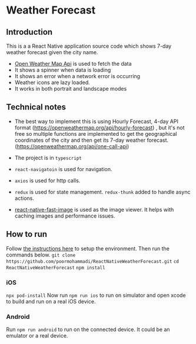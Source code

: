 # Weather Forecast
## Introduction 
This is a a React Native application source code which shows 7-day weather forecast given the city name.
- [Open Weather Map Api](https://openweathermap.org/api/one-call-api) is used to fetch the data
- It shows a spinner when data is loading
- It shows an error when a network error is occurring
- Weather icons are lazy loaded.
- It works in both portrait and landscape modes

## Technical notes
- The best way to implement this is using Hourly Forecast, 4-day API format (https://openweathermap.org/api/hourly-forecast) , but it's not free so multiple functions are implemented to get the geographical coordinates of the city and then get its 7-day weather forecast. (https://openweathermap.org/api/one-call-api) 

- The project is in `typescript`
- `react-navigatoin` is used for navigation.
- `axios` is used for http calls.
- `redux` is used for state management. `redux-thunk` added to handle async actions.
- [react-native-fast-image](https://github.com/DylanVann/react-native-fast-image) is used as the image viewer. It helps with caching images and performance issues.

## How to run
Follow [the instructions here](https://reactnative.dev/docs/environment-setup) to setup the environment. Then run the commands below.
`git clone https://github.com/poormohammadi/ReactNativeWeatherForecast.git`
`cd ReactNativeWeatherForecast`
`npm install`

### iOS
`npx pod-install`
Now run `npm run ios` to run on simulator and open xcode to build and run on a real iOS device.

### Android
Run `npm run android` to run on the connected device. It could be an emulator or a real device.
